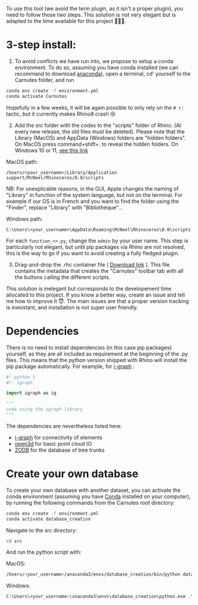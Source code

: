 To use this tool (we avoid the term plugin, as it isn't a proper plugin), you need to follow those two steps. This solution is not very elegant but is adapted to the time available for this project 🏃‍♀️‍➡️. 

# 3-step install:
1)  To avoid conflicts we have run into, we propose to setup a conda environment. To do so, assuming you have conda installed (we can recommand to download [anaconda](https://www.anaconda.com/download/)), open a terminal, cd' yourself to the Carnutes folder, and run
```bash
conda env create -f environment.yml
conda activate Carnutes
```
Hopefully in a few weeks, it will be again possible to only rely on the
`# r:` tactic, but it currently makes Rhino8 crash 😢

2)  Add the src folder with the codes to the "scripts" folder of Rhino. (At every new release, the old files must be deleted). Please note that the Library (MacOS) and AppData (Windows) folders are "hidden folders". On MacOS press command+shift+. to reveal the hidden folders. On Windows 10 or 11, [see this link](https://support.microsoft.com/en-us/windows/view-hidden-files-and-folders-in-windows-97fbc472-c603-9d90-91d0-1166d1d9f4b5#WindowsVersion=Windows_11) 

MacOS path:
```
/Users/<your_username>/Library/Application support/McNeel/Rhinoceros/8.0/scripts
```

NB: For unexplicable reasons, in the GUI, Apple changes the naming of "Library" in function of the system language, but not on the terminal. For example if our OS is in French and you want to find the folder using the "Finder", replace "Library" with "Bibliothèque"...

Windows path:

```
C:\Users\<your_username>\AppData\Roaming\McNeel\Rhinoceros\8.0\scripts
```

For each `function_<>.py`, change the `admin` by your user name. This step is particularly not elegant, but until pip packages via Rhino are not resolved, this is the way to go if you want to avoid creating a fully fledged plugin. 

3) Drag-and-drop the .rhc container file ( [Download link](https://github.com/ibois-epfl/Carnutes/raw/main/Carnutes.rhc) ). This file contains the metadata that creates the "Carnutes" toolbar tab with all the buttons calling the different scripts.

This solution is inelegant but corresponds to the developement time allocated to this project. If you know a better way, create an issue and tell me how to improve it 😇. The main issues are that a proper version tracking is inexistant, and installation is not super user friendly.

# Dependencies
There is no need to install dependencies (in this case pip packages) yourself, as they are all included as requirement at the beginning of the .py files. This means that the python version shipped with Rhino will install the pip package automatically. For example, for [i-graph](https://igraph.org/) :

```python
#! python 3
#r: igraph

import igraph as ig

"""
code using the igraph library 
"""
```

The dependencies are nevertheless listed here: 

- [i-graph](https://igraph.org/) for connectivity of elements
- [open3d](https://www.open3d.org/) for basic point cloud IO
- [ZODB](https://zodb.org/en/latest/) for the database of tree trunks


# Create your own database
To create your own database with another dataset, you can activate the conda environment (assuming you have [Conda](https://docs.conda.io/projects/conda/en/latest/index.html) installed on your computer), by running the following commands from the Carnutes root directory:

```bash
conda env create -f environment.yml
conda activate database_creation
```

Navigate to the src directory: 

```bash
cd src
```

And run the python script with: 

MacOS:

```bash
/Users/<your_username>/anaconda3/envs/database_creation/bin/python database_creator.py
```

Windows: 

```bash
C:\Users\<your_username>\anaconda3\envs\database_creation\python.exe .\database_creator.py
```